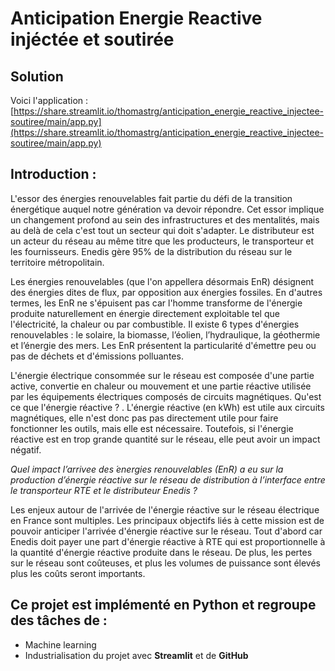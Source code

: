 # Anticipation Energie Reactive injéctée et soutirée

## Solution 
Voici l'application : [https://share.streamlit.io/thomastrg/anticipation_energie_reactive_injectee-soutiree/main/app.py](https://share.streamlit.io/thomastrg/anticipation_energie_reactive_injectee-soutiree/main/app.py)


## Introduction :
L'essor des énergies renouvelables fait partie du défi de la transition énergétique auquel notre génération va devoir répondre. Cet essor implique un changement profond au sein des infrastructures et des mentalités, mais au delà de cela c'est tout un secteur qui doit s'adapter. Le distributeur est un acteur du réseau au même titre que les producteurs, le transporteur et les fournisseurs. Enedis gère 95\% de la distribution du réseau sur le territoire métropolitain. 

Les énergies renouvelables (que l'on appellera désormais EnR) désignent des énergies dites de flux, par opposition aux énergies fossiles. En d'autres termes, les EnR ne s'épuisent pas car l'homme transforme de l'énergie produite naturellement en énergie directement exploitable tel que l'électricité, la chaleur ou par combustible. Il existe 6 types d'énergies renouvelables : le solaire, la biomasse, l’éolien, l’hydraulique, la géothermie et l’énergie des mers. Les EnR présentent la particularité d'émettre peu ou pas de déchets et d'émissions polluantes.

L'énergie électrique consommée sur le réseau est composée d'une partie active, convertie en chaleur ou mouvement et une partie réactive utilisée par les équipements électriques composés de circuits magnétiques. Qu'est ce que l'énergie réactive ? . L'énergie réactive (en kWh) est utile aux circuits magnétiques, elle n'est donc pas pas directement utile pour faire fonctionner les outils, mais elle est nécessaire. Toutefois, si l'énergie réactive est en trop grande quantité sur le réseau, elle peut avoir un impact négatif.

*Quel impact l’arrivee des ́energies renouvelables (EnR) a eu sur la production d’énergie réactive
sur le réseau de distribution à l’interface entre le transporteur RTE et le distributeur Enedis ?*

Les enjeux autour de l'arrivée de l'énergie réactive sur le réseau électrique en France sont multiples. Les principaux objectifs liés à cette mission est de pouvoir anticiper l'arrivée d'énergie réactive sur le réseau. Tout d'abord car Enedis doit payer une part d'énergie réactive à RTE qui est proportionnelle à la quantité d'énergie réactive produite dans le réseau. De plus, les pertes sur le réseau sont coûteuses, et plus les volumes de puissance sont élevés plus les coûts seront importants.


## Ce projet est implémenté en Python et regroupe des tâches de :
* Machine learning
* Industrialisation du projet avec **Streamlit** et de **GitHub**
  

